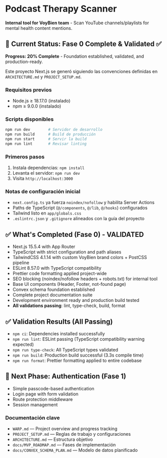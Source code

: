 # Podcast Therapy Scanner

**Internal tool for VoyBien team** - Scan YouTube channels/playlists for mental health content mentions.

## 🚀 Current Status: Fase 0 Complete & Validated ✅

**Progress: 20% Complete** - Foundation established, validated, and production-ready.

Este proyecto Next.js se generó siguiendo las convenciones definidas en `ARCHITECTURE.md` y `PROJECT_SETUP.md`.

### Requisitos previos
- Node.js ≥ 18.17.0 (instalado)
- npm ≥ 9.0.0 (instalado)

### Scripts disponibles

```bash
npm run dev        # Servidor de desarrollo
npm run build      # Build de producción
npm run start      # Servir la build
npm run lint       # Revisar linting
```

### Primeros pasos
1. Instala dependencias: `npm install`
2. Levanta el servidor: `npm run dev`
3. Visita `http://localhost:3000`

### Notas de configuración inicial
- `next.config.ts` ya fuerza `noindex/nofollow` y habilita Server Actions
- Paths de TypeScript (`@/components`, `@/lib`, `@/hooks`) configurados
- Tailwind listo en `app/globals.css`
- `.eslintrc.json` y `.gitignore` alineados con la guía del proyecto

## ✅ **What's Completed (Fase 0) - VALIDATED**
- Next.js 15.5.4 with App Router
- TypeScript with strict configuration and path aliases
- TailwindCSS 4.1.14 with custom VoyBien brand colors + PostCSS pipeline
- ESLint 8.57.0 with TypeScript compatibility
- Prettier code formatting applied project-wide
- SEO blocking (noindex/nofollow headers + robots.txt) for internal tool
- Base UI components (Header, Footer, not-found page)
- Convex schema foundation established
- Complete project documentation suite
- Development environment ready and production build tested
- **All validations passing**: lint, type-check, build, format

## ✅ **Validation Results (All Passing)**
- `npm ci`: Dependencies installed successfully
- `npm run lint`: ESLint passing (TypeScript compatibility warning expected)
- `npm run type-check`: All TypeScript types validated
- `npm run build`: Production build successful (3.3s compile time)
- `npm run format`: Prettier formatting applied to entire codebase

## 🚀 **Next Phase: Authentication (Fase 1)**
- Simple passcode-based authentication
- Login page with form validation  
- Route protection middleware
- Session management

### Documentación clave
- `WARP.md` — Project overview and progress tracking
- `PROJECT_SETUP.md` — Reglas de trabajo y configuraciones
- `ARCHITECTURE.md` — Estructura objetivo
- `docs/MVP_ROADMAP.md` — Fases de implementación
- `docs/CONVEX_SCHEMA_PLAN.md` — Modelo de datos planificado
